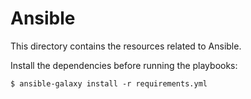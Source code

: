 # Ansible

This directory contains the resources related to Ansible.

Install the dependencies before running the playbooks:

```
$ ansible-galaxy install -r requirements.yml
```
